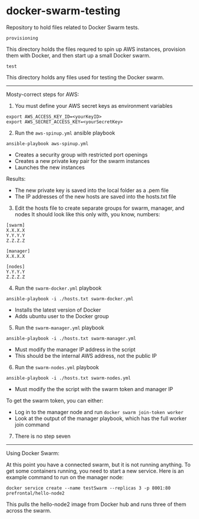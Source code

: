 # docker-swarm-testing

Repository to hold files related to Docker Swarm tests.

`provisioning`

This directory holds the files requred to spin up AWS instances, provision them with Docker, and then start up a small Docker swarm.

`test`

This directory holds any files used for testing the Docker swarm.

---

Mosty-correct steps for AWS:

1. You must define your AWS secret keys as environment variables

  ```
  export AWS_ACCESS_KEY_ID=<yourKeyID>
  export AWS_SECRET_ACCESS_KEY=<yourSecretKey>
  ```

2. Run the `aws-spinup.yml` ansible playbook

  `ansible-playbook aws-spinup.yml`

  - Creates a security group with restricted port openings
  - Creates a new private key pair for the swarm instances
  - Launches the new instances

  Results:
  - The new private key is saved into the local folder as a .pem file
  - The IP addresses of the new hosts are saved into the hosts.txt file

3. Edit the hosts file to create separate groups for swarm, manager, and nodes
 It should look like this only with, you know, numbers:

 ```
 [swarm]
 X.X.X.X
 Y.Y.Y.Y
 Z.Z.Z.Z

 [manager]
 X.X.X.X

 [nodes]
 Y.Y.Y.Y
 Z.Z.Z.Z
 ```

4. Run the `swarm-docker.yml` playbook

 `ansible-playbook -i ./hosts.txt swarm-docker.yml`

  - Installs the latest version of Docker
  - Adds ubuntu user to the Docker group

5. Run the `swarm-manager.yml` playbook

  `ansible-playbook -i ./hosts.txt swarm-manager.yml`

  - Must modify the manager IP address in the script
  - This should be the internal AWS address, not the public IP

6. Run the `swarm-nodes.yml` playbook

  `ansible-playbook -i ./hosts.txt swarm-nodes.yml`

  - Must modify the the script with the swarm token and manager IP

  To get the swarm token, you can either:
  - Log in to the manager node and run `docker swarm join-token worker`
  - Look at the output of the manager playbook, which has the full worker join command

7. There is no step seven

---

Using Docker Swarm:

At this point you have a connected swarm, but it is not running anything.  To get some containers running, you need to start a new service.  Here is an example command to run on the manager node:

```docker service create --name testSwarm --replicas 3 -p 8001:80 prefrontal/hello-node2```

This pulls the hello-node2 image from Docker hub and runs three of them across the swarm.
